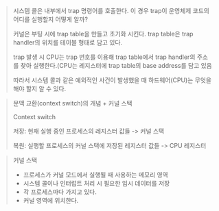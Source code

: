 > 시스템 콜은 내부에서 trap 명령어를 호출한다. 이 경우 trap이 운영체제 코드의 어디를 실행할지 어떻게 알까?
>
> 커널은 부팅 시에 trap table을 만들고 초기화 시킨다. trap table은 trap handler의 위치를 테이블 형태로 담고 있다. 
>
> trap 발생 시 CPU는 trap 번호를 이용해 trap table에서 trap handler의 주소를 찾아 실행한다.(CPU는 레지스터에 trap table의 base address를 담고 있음
>
> 따라서 시스템 콜과 같은 예외적인 사건이 발생했을 때 하드웨어(CPU)는 무엇을 해야 할지 알 수 있다.



>  문맥 교환(context switch)의 개념 + 커널 스택
>
> Context switch
>
> 저장: 현재 실행 중인 프로세스의 레지스터 값들 -> 커널 스택
>
> 복원: 실행할 프로세스의 커널 스택에 저장된 레지스터 값들 -> CPU 레지스터

> 커널 스택
>
> - 프로세스가 커널 모드에서 실행될 때 사용하는 메모리 영역
> - 시스템 콜이나 인터럽트 처리 시 필요한 임시 데이터를 저장
> - 각 프로세스마다 가지고 있다.
> - 커널 영역에 위치한다.